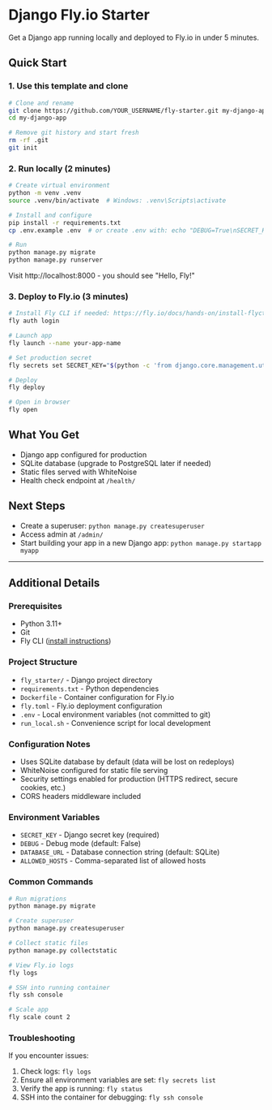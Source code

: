 # Django Fly.io Starter

Get a Django app running locally and deployed to Fly.io in under 5 minutes.

## Quick Start

### 1. Use this template and clone
```bash
# Clone and rename
git clone https://github.com/YOUR_USERNAME/fly-starter.git my-django-app
cd my-django-app

# Remove git history and start fresh
rm -rf .git
git init
```

### 2. Run locally (2 minutes)
```bash
# Create virtual environment
python -m venv .venv
source .venv/bin/activate  # Windows: .venv\Scripts\activate

# Install and configure
pip install -r requirements.txt
cp .env.example .env  # or create .env with: echo "DEBUG=True\nSECRET_KEY=$(python -c 'from django.core.management.utils import get_random_secret_key; print(get_random_secret_key())')\nDATABASE_URL=sqlite:///./db.sqlite3\nALLOWED_HOSTS=localhost,127.0.0.1" > .env

# Run
python manage.py migrate
python manage.py runserver
```

Visit http://localhost:8000 - you should see "Hello, Fly!"

### 3. Deploy to Fly.io (3 minutes)
```bash
# Install Fly CLI if needed: https://fly.io/docs/hands-on/install-flyctl/
fly auth login

# Launch app
fly launch --name your-app-name

# Set production secret
fly secrets set SECRET_KEY="$(python -c 'from django.core.management.utils import get_random_secret_key; print(get_random_secret_key())')"

# Deploy
fly deploy

# Open in browser
fly open
```

## What You Get

- Django app configured for production
- SQLite database (upgrade to PostgreSQL later if needed)
- Static files served with WhiteNoise
- Health check endpoint at `/health/`

## Next Steps

- Create a superuser: `python manage.py createsuperuser`
- Access admin at `/admin/`
- Start building your app in a new Django app: `python manage.py startapp myapp`

---

## Additional Details

### Prerequisites

- Python 3.11+
- Git
- Fly CLI ([install instructions](https://fly.io/docs/hands-on/install-flyctl/))

### Project Structure

- `fly_starter/` - Django project directory
- `requirements.txt` - Python dependencies
- `Dockerfile` - Container configuration for Fly.io
- `fly.toml` - Fly.io deployment configuration
- `.env` - Local environment variables (not committed to git)
- `run_local.sh` - Convenience script for local development

### Configuration Notes

- Uses SQLite database by default (data will be lost on redeploys)
- WhiteNoise configured for static file serving
- Security settings enabled for production (HTTPS redirect, secure cookies, etc.)
- CORS headers middleware included

### Environment Variables

- `SECRET_KEY` - Django secret key (required)
- `DEBUG` - Debug mode (default: False)
- `DATABASE_URL` - Database connection string (default: SQLite)
- `ALLOWED_HOSTS` - Comma-separated list of allowed hosts

### Common Commands

```bash
# Run migrations
python manage.py migrate

# Create superuser
python manage.py createsuperuser

# Collect static files
python manage.py collectstatic

# View Fly.io logs
fly logs

# SSH into running container
fly ssh console

# Scale app
fly scale count 2
```

### Troubleshooting

If you encounter issues:

1. Check logs: `fly logs`
2. Ensure all environment variables are set: `fly secrets list`
3. Verify the app is running: `fly status`
4. SSH into the container for debugging: `fly ssh console`
